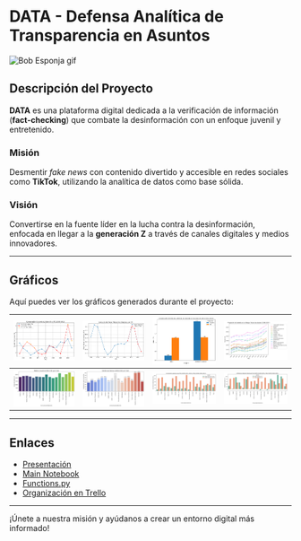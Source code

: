 # DATA - Defensa Analítica de Transparencia en Asuntos

![Bob Esponja gif](https://i.giphy.com/media/v1.Y2lkPTc5MGI3NjExY3JuMHhrcTN5ZXN4Y3E3djhobDRoaW1qbThxY3h5Ymd2Ym12Nnk4ZCZlcD12MV9pbnRlcm5hbF9naWZfYnlfaWQmY3Q9Zw/SKGo6OYe24EBG/giphy.gif)

## Descripción del Proyecto

**DATA** es una plataforma digital dedicada a la verificación de información (**fact-checking**) que combate la desinformación con un enfoque juvenil y entretenido.

### Misión
Desmentir *fake news* con contenido divertido y accesible en redes sociales como **TikTok**, utilizando la analítica de datos como base sólida.

### Visión
Convertirse en la fuente líder en la lucha contra la desinformación, enfocada en llegar a la **generación Z** a través de canales digitales y medios innovadores.

---

## Gráficos

Aquí puedes ver los gráficos generados durante el proyecto:

| ![Gráfico 1](Gráficos/output_1.png) | ![Gráfico 2](Gráficos/output_2.png) | ![Gráfico 3](Gráficos/output_3.png) | ![Gráfico 4](Gráficos/output_4.png) |
|-----------------------------------|-------------------------------------|-------------------------------------|-------------------------------------|
| ![Gráfico 5](Gráficos/output_5.png) | ![Gráfico 6](Gráficos/output_6.png) | ![Gráfico 7](Gráficos/output_7.png) | ![Gráfico 8](Gráficos/output_8.png) |

---

## Enlaces

- [Presentación](https://docs.google.com/presentation/d/1exNRTIUDl2MvkzlMKNybWika9kWAv_p1S7l9h6GqjoQ/edit?usp=sharing)
- [Main Notebook](https://github.com/adrianbenitezrueda/first-project-data/blob/main/main.ipynb)
- [Functions.py](https://github.com/adrianbenitezrueda/first-project-data/blob/main/functions.py)
- [Organización en Trello](https://trello.com/invite/b/66ded28d66385a3e05e905b5/ATTI9ea3af005db711fdf700621a07160ba7CB24337F/first-project)

---

¡Únete a nuestra misión y ayúdanos a crear un entorno digital más informado!